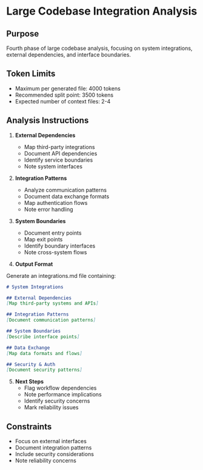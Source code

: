 # Large Codebase Integration Analysis

## Purpose
Fourth phase of large codebase analysis, focusing on system integrations, external dependencies, and interface boundaries.

## Token Limits
- Maximum per generated file: 4000 tokens
- Recommended split point: 3500 tokens
- Expected number of context files: 2-4

## Analysis Instructions

1. **External Dependencies**
   - Map third-party integrations
   - Document API dependencies
   - Identify service boundaries
   - Note system interfaces

2. **Integration Patterns**
   - Analyze communication patterns
   - Document data exchange formats
   - Map authentication flows
   - Note error handling

3. **System Boundaries**
   - Document entry points
   - Map exit points
   - Identify boundary interfaces
   - Note cross-system flows

4. **Output Format**

Generate an integrations.md file containing:

```markdown
# System Integrations

## External Dependencies
[Map third-party systems and APIs]

## Integration Patterns
[Document communication patterns]

## System Boundaries
[Describe interface points]

## Data Exchange
[Map data formats and flows]

## Security & Auth
[Document security patterns]
```

5. **Next Steps**
   - Flag workflow dependencies
   - Note performance implications
   - Identify security concerns
   - Mark reliability issues

## Constraints
- Focus on external interfaces
- Document integration patterns
- Include security considerations
- Note reliability concerns 